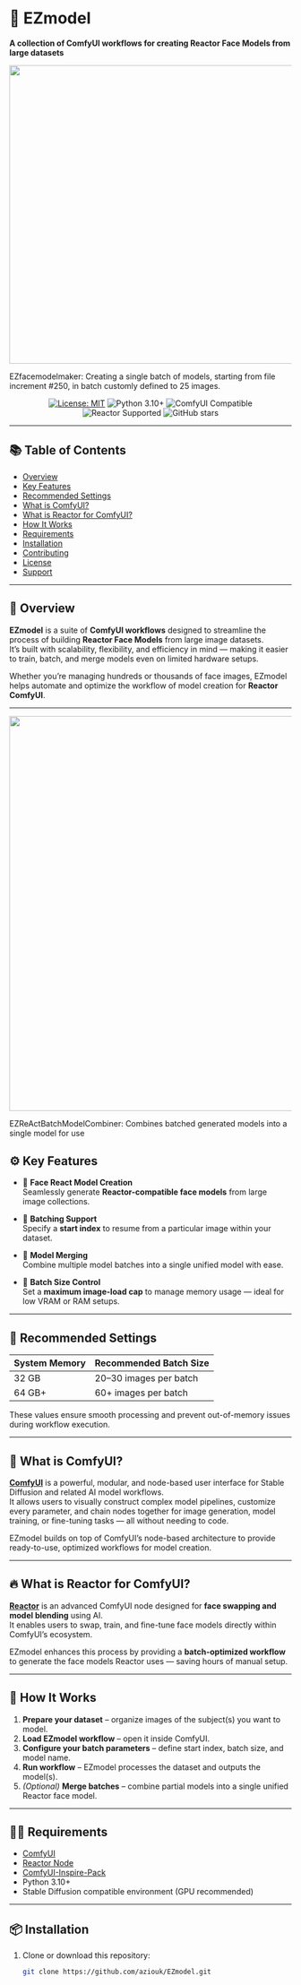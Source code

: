 # 🚀 EZmodel  
**A collection of ComfyUI workflows for creating Reactor Face Models from large datasets**

<p align="center">
  <img width="1205" height="533" alt="comfyui-ezmodel" src="https://github.com/user-attachments/assets/d0df01a1-9a12-45a2-9eb0-cf1567fbaaf1" />
</p>
EZfacemodelmaker: Creating a single batch of models, starting from file increment #250, in batch customly defined to 25 images.


<p align="center">
  <a href="https://opensource.org/licenses/MIT"><img src="https://img.shields.io/badge/License-MIT-green.svg" alt="License: MIT"></a>
  <img src="https://img.shields.io/badge/Python-3.10+-blue.svg" alt="Python 3.10+">
  <img src="https://img.shields.io/badge/ComfyUI-Compatible-orange.svg" alt="ComfyUI Compatible">
  <img src="https://img.shields.io/badge/Reactor-Supported-purple.svg" alt="Reactor Supported">
  <img src="https://img.shields.io/github/stars/YOUR_USERNAME/EZmodel?style=social" alt="GitHub stars">
</p>

---

## 📚 Table of Contents
- [Overview](#-overview)
- [Key Features](#-key-features)
- [Recommended Settings](#-recommended-settings)
- [What is ComfyUI?](#-what-is-comfyui)
- [What is Reactor for ComfyUI?](#-what-is-reactor-for-comfyui)
- [How It Works](#-how-it-works)
- [Requirements](#-requirements)
- [Installation](#-installation)
- [Contributing](#-contributing)
- [License](#-license)
- [Support](#-support)

---

## 🧩 Overview

**EZmodel** is a suite of **ComfyUI workflows** designed to streamline the process of building **Reactor Face Models** from large image datasets.  
It’s built with scalability, flexibility, and efficiency in mind — making it easier to train, batch, and merge models even on limited hardware setups.

Whether you’re managing hundreds or thousands of face images, EZmodel helps automate and optimize the workflow of model creation for **Reactor ComfyUI**.

---


<p align="center">
<img width="1057" height="705" alt="image" src="https://github.com/user-attachments/assets/db6d0628-0861-4ee7-b96e-9ebe3455059a" />
</p>
EZReActBatchModelCombiner: Combines batched generated models into a single model for use


## ⚙️ Key Features

- 🧠 **Face React Model Creation**  
  Seamlessly generate **Reactor-compatible face models** from large image collections.

- 🔢 **Batching Support**  
  Specify a **start index** to resume from a particular image within your dataset.

- 🔄 **Model Merging**  
  Combine multiple model batches into a single unified model with ease.

- 🧮 **Batch Size Control**  
  Set a **maximum image-load cap** to manage memory usage — ideal for low VRAM or RAM setups.

---

## 🧠 Recommended Settings

| System Memory | Recommended Batch Size |
|----------------|------------------------|
| 32 GB          | 20–30 images per batch |
| 64 GB+         | 60+ images per batch   |

These values ensure smooth processing and prevent out-of-memory issues during workflow execution.

---

## 🧰 What is ComfyUI?

**[ComfyUI](https://github.com/comfyanonymous/ComfyUI)** is a powerful, modular, and node-based user interface for Stable Diffusion and related AI model workflows.  
It allows users to visually construct complex model pipelines, customize every parameter, and chain nodes together for image generation, model training, or fine-tuning tasks — all without needing to code.

EZmodel builds on top of ComfyUI’s node-based architecture to provide ready-to-use, optimized workflows for model creation.

---

## 🔥 What is Reactor for ComfyUI?

**[Reactor](https://github.com/Gourieff/comfyui-reactor-node)** is an advanced ComfyUI node designed for **face swapping and model blending** using AI.  
It enables users to swap, train, and fine-tune face models directly within ComfyUI’s ecosystem.  

EZmodel enhances this process by providing a **batch-optimized workflow** to generate the face models Reactor uses — saving hours of manual setup.

---

## 🧭 How It Works

1. **Prepare your dataset** – organize images of the subject(s) you want to model.  
2. **Load EZmodel workflow** – open it inside ComfyUI.  
3. **Configure your batch parameters** – define start index, batch size, and model name.  
4. **Run workflow** – EZmodel processes the dataset and outputs the model(s).  
5. *(Optional)* **Merge batches** – combine partial models into a single unified Reactor face model.

---

## 🧑‍💻 Requirements

- [ComfyUI](https://github.com/comfyanonymous/ComfyUI)
- [Reactor Node](https://github.com/Gourieff/comfyui-reactor-node)
- [ComfyUI-Inspire-Pack](https://github.com/ltdrdata/ComfyUI-Inspire-Pack)
- Python 3.10+
- Stable Diffusion compatible environment (GPU recommended)

---

## 📦 Installation

1. Clone or download this repository:
   ```bash
   git clone https://github.com/aziouk/EZmodel.git
